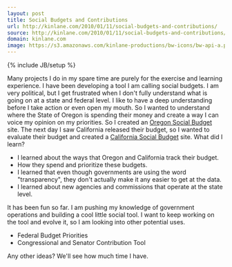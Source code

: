 ```yaml
---
layout: post
title: Social Budgets and Contributions
url: http://kinlane.com/2010/01/11/social-budgets-and-contributions/
source: http://kinlane.com/2010/01/11/social-budgets-and-contributions/
domain: kinlane.com
image: https://s3.amazonaws.com/kinlane-productions/bw-icons/bw-api-a.png
---
```

{% include JB/setup %}

<p>
     Many projects I do in my spare time are purely for the exercise and learning experience. I have been developing a tool I am calling social budgets. I am very political, but I get frustrated when I don't fully understand what is going on at a state and federal level. I like to have a deep understanding before I take action or even open my mouth. So I wanted to understand where the State of Oregon is spending their money and create a way I can voice my opinion on <span class="c1">my</span> priorities. So I created an <a href="http://oregonbudget.laneworks.net/">Oregon Social Budget</a> site. The next day I saw California released their budget, so I wanted to evaluate their budget and created a <a href="http://californiabudget.laneworks.net/">California Social Budget</a> site. What did I learn?
</p>
<ul class="mainlist">
     <li>I learned about the ways that Oregon and California track their budget.
     </li>
     <li>How they spend and prioritize these budgets.
     </li>
     <li>I learned that even though governments are using the word "transparency", they don't actually make it any easier to get at the data.
     </li>
     <li>I learned about new agencies and commissions that operate at the state level.
     </li>
</ul>
<p>
     It has been fun so far. I am pushing my knowledge of government operations and building a cool little social tool. I want to keep working on the tool and evolve it, so I am looking into other potential uses.
</p>
<ul class="mainlist">
     <li>Federal Budget Priorities
     </li>
     <li>Congressional and Senator Contribution Tool
     </li>
</ul>
<p>
     Any other ideas? We'll see how much time I have.
</p>